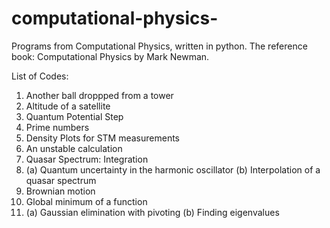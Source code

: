 # computational-physics-
Programs from Computational Physics, written in python. The reference book: Computational Physics by Mark Newman.


List of Codes:

1. Another ball droppped from a tower
2. Altitude of a satellite
3. Quantum Potential Step
4. Prime numbers
5. Density Plots for STM measurements
3. An unstable calculation
4. Quasar Spectrum: Integration 
5. (a) Quantum uncertainty in the harmonic oscillator
   (b) Interpolation of a quasar spectrum
6. Brownian motion
7. Global minimum of a function
8. (a) Gaussian elimination with pivoting
   (b) Finding eigenvalues
